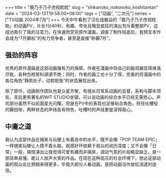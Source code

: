 +++
title = "鹿乃子乃子虎视眈眈"
slug = "shikanoko_nokonoko_koshitantan"
date = "2024-03-13T19:58:00+08:00"
tags = ["动画", "二次元"]
series = ["TV动画 2024年7月"]
+++
今天中午看到了汉化组搬运的「鹿乃子乃子虎视眈眈」的动画PV，片长1分40秒，有趣、夸张且略显疯狂的演出充斥着整部PV，这成功吸引了我的注意力。在快速欣赏完原作漫画，调查了制作班底后，我预言本作会成为“7月霸权”的有力竞争者，甚至是直接“称霸7月”。

## 强劲的阵容
优秀的原作漫画是这部动画强有力的保障，作者在漫画中将自己的脑洞展现得淋漓尽致，各种包袱笑料源源不绝；同时，作者的画工也十分了得，完美的将漫画中的各位角色“静若处子，动若脱兔”的状态展现出来。

除了原作，动画制作团队也是众星齐聚，有擅长日常系动画的监督，系构与脚本领衔，背后更有著名的WIT STUDIO坐镇，可以说动画的综合水平已经无需担心。声优部分虽然不似前面星光闪耀，但是在PV中的表现也足够贴合角色，担任吐槽役的藤田咲，两种状态的声线各有特色，吐槽时的声线更是深得我心。

## 中庸之道
我认为这部作品在搞笑与玩梗上有着适中的水平，既不会像「POP TEAM EPIC」一样搞笑玩梗让人摸不着头脑，观感好坏依赖于观众的阅历深度；又不会像「日常」一般，搞怪演出让我觉得可爱有趣而非搞笑，调动气氛的片段略显缺乏，是一部简单易懂、能让人放声大笑的作品。在现在这种高压的社会环境下，想必这部动画的观众会比预期来得更多，毕竟大部分人看动画，是把动画当作放松消遣的途径。